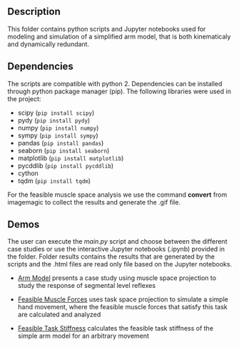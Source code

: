 Description
---

This folder contains python scripts and Jupyter notebooks used for modeling and
simulation of a simplified arm model, that is both kinematicaly and dynamically
redundant.

Dependencies
---

The scripts are compatible with python 2. Dependencies can be installed through
python package manager (pip). The following libraries were used in the project:

- scipy (`pip install scipy`)
- pydy (`pip install pydy`)
- numpy (`pip install numpy`)
- sympy (`pip install sympy`)
- pandas (`pip install pandas`)
- seaborn (`pip install seaborn`)
- matplotlib (`pip install matplotlib`)
- pycddlib (`pip install pycddlib`)
- cython
- tqdm (`pip install tqdm`)

For the feasible muscle space analysis we use the command **convert** from
imagemagic to collect the results and generate the .gif file.


Demos
---

The user can execute the *main.py* script and choose between the different case
studies or use the interactive Jupyter notebooks (.ipynb) provided in the
folder. Folder results contains the results that are generated by the scripts
and the .html files are read only file based on the Jupyter notebooks.

- [Arm Model](model.ipynb) presents a case study using muscle space
  projection to study the response of segmental level reflexes

<!-- - [Muscle Space Projection](muscle_space_projection.ipynb) -->
<!--   demonstrates muscle space projection in the context of segmental level -->
<!--   (reflex) modeling -->

- [Feasible Muscle Forces](feasible_muscle_forces.ipynb) uses
  task space projection to simulate a simple hand movement, where the feasible
  muscle forces that satisfy this task are calculated and analyzed

- [Feasible Task Stiffness](feasible_task_stiffness.ipynb) calculates the
  feasible task stiffness of the simple arm model for an arbitrary movement

